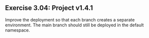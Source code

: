 ## Exercise 3.04: Project v1.4.1
Improve the deployment so that each branch creates a separate environment. The main branch should still be deployed in the default namespace.

```

```